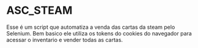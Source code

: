 # ASC_STEAM
Esse é um script que automatiza a venda das cartas da steam pelo Selenium.
Bem basico ele utiliza os tokens do cookies do navegador para acessar o inventario e vender todas as cartas.
